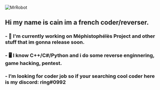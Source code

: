 ![MrRobot](https://image.noelshack.com/fichiers/2020/32/1/1596459300-mrrobot2.gif)
## Hi my name is cain im a french coder/reverser.
### - 🔭 I'm currently working on Méphistophélès Project and other stuff that im gonna release soon.
### - 🖥️ I know C++/C#/Python and i do some reverse enginnering, game hacking, pentest.
### - I’m looking for coder job so if your searching cool coder here is my discord: ring#0992

<!--
**call-042PE/call-042PE** is a ✨ _special_ ✨ repository because its `README.md` (this file) appears on your GitHub profile.

Here are some ideas to get you started:

- 🔭 I’m currently working on ...
- 🌱 I’m currently learning ...
- 👯 I’m looking to collaborate on ...
- 🤔 I’m looking for help with ...
- 💬 Ask me about ...
- 📫 How to reach me: ...
- 😄 Pronouns: ...
- ⚡ Fun fact: ...
-->
